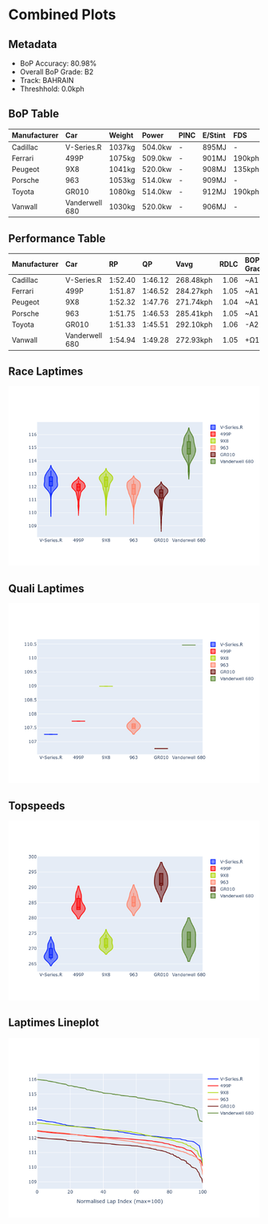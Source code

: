 # Combined Plots

## Metadata

- BoP Accuracy: 80.98%
- Overall BoP Grade: B2
- Track: BAHRAIN
- Threshhold: 0.0kph

## BoP Table
| Manufacturer   | Car            | Weight   | Power   | PINC   | E/Stint   | FDS    |
|:---------------|:---------------|:---------|:--------|:-------|:----------|:-------|
| Cadillac       | V-Series.R     | 1037kg   | 504.0kw | -      | 895MJ     | -      |
| Ferrari        | 499P           | 1075kg   | 509.0kw | -      | 901MJ     | 190kph |
| Peugeot        | 9X8            | 1041kg   | 520.0kw | -      | 908MJ     | 135kph |
| Porsche        | 963            | 1053kg   | 514.0kw | -      | 909MJ     | -      |
| Toyota         | GR010          | 1080kg   | 514.0kw | -      | 912MJ     | 190kph |
| Vanwall        | Vanderwell 680 | 1030kg   | 520.0kw | -      | 906MJ     | -      |

## Performance Table
| Manufacturer   | Car            | RP      | QP      | Vavg      |   RDLC | BOP-Grade   | Match   |
|:---------------|:---------------|:--------|:--------|:----------|-------:|:------------|:--------|
| Cadillac       | V-Series.R     | 1:52.40 | 1:46.12 | 268.48kph |   1.06 | ~A1         | 95.97%  |
| Ferrari        | 499P           | 1:51.87 | 1:46.52 | 284.27kph |   1.05 | ~A1         | 99.30%  |
| Peugeot        | 9X8            | 1:52.32 | 1:47.76 | 271.74kph |   1.04 | ~A1         | 99.65%  |
| Porsche        | 963            | 1:51.75 | 1:46.53 | 285.41kph |   1.05 | ~A1         | 98.36%  |
| Toyota         | GR010          | 1:51.33 | 1:45.51 | 292.10kph |   1.06 | -A2         | 90.12%  |
| Vanwall        | Vanderwell 680 | 1:54.94 | 1:49.28 | 272.93kph |   1.05 | +Ω1         | 2.48%   |

## Race Laptimes
![Race Laptimes](images/race_violin.png)

## Quali Laptimes
![Quali Laptimes](images/quali_violin.png)

## Topspeeds
![Topspeeds](images/topspeed_violin.png)

## Laptimes Lineplot
![Laptimes Lineplot](images/laptime_line.png)

